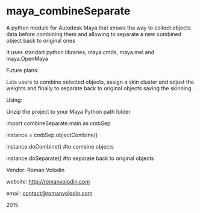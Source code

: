 # maya_combineSeparate

A python module for Autodesk Maya that shows tha way to collect objects data before combining them and allowing to separate a new combined object back to original ones

It uses standart python libraries, maya.cmds, maya.mel and maya.OpenMaya

Future plans:

Lets users to combine selected objects, assign a skin cluster and adjust the weights and finally to separate back to original objects saving the skinning.
 
 
 
Using:

Unzip the project to your Maya Python path folder
 
import combineSeparate.main as cmbSep

instance = cmbSep.objectCombine()
 
instance.doCombine() #to combine objects

instance.doSeparate() #to separate back to original objects
 
 
 
 
 Vendor: Roman Volodin
 
 website: http://romanvolodin.com
 
 email: contact@romanvolodin.com
 
 2015

